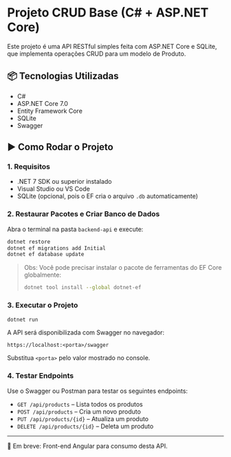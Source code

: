 
# Projeto CRUD Base (C# + ASP.NET Core)

Este projeto é uma API RESTful simples feita com ASP.NET Core e SQLite, que implementa operações CRUD para um modelo de Produto.

## 📦 Tecnologias Utilizadas

- C#
- ASP.NET Core 7.0
- Entity Framework Core
- SQLite
- Swagger

## ▶️ Como Rodar o Projeto

### 1. Requisitos

- .NET 7 SDK ou superior instalado
- Visual Studio ou VS Code
- SQLite (opcional, pois o EF cria o arquivo `.db` automaticamente)

### 2. Restaurar Pacotes e Criar Banco de Dados

Abra o terminal na pasta `backend-api` e execute:

```bash
dotnet restore
dotnet ef migrations add Initial
dotnet ef database update
```

> Obs: Você pode precisar instalar o pacote de ferramentas do EF Core globalmente:
> ```bash
> dotnet tool install --global dotnet-ef
> ```

### 3. Executar o Projeto

```bash
dotnet run
```

A API será disponibilizada com Swagger no navegador:

```
https://localhost:<porta>/swagger
```

Substitua `<porta>` pelo valor mostrado no console.

### 4. Testar Endpoints

Use o Swagger ou Postman para testar os seguintes endpoints:

- `GET /api/products` – Lista todos os produtos
- `POST /api/products` – Cria um novo produto
- `PUT /api/products/{id}` – Atualiza um produto
- `DELETE /api/products/{id}` – Deleta um produto

---

🚧 Em breve: Front-end Angular para consumo desta API.

